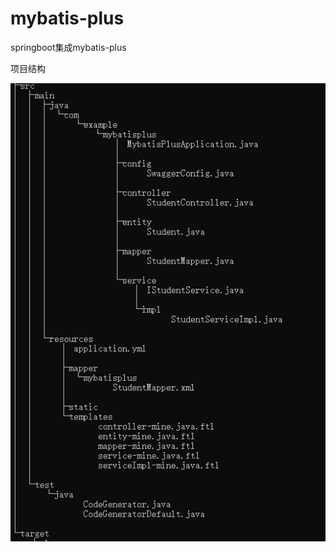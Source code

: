 # mybatis-plus
springboot集成mybatis-plus

项目结构

![image](https://github.com/RookieXv/mybatis-plus/blob/master/src/main/resources/templates/mp.png)
